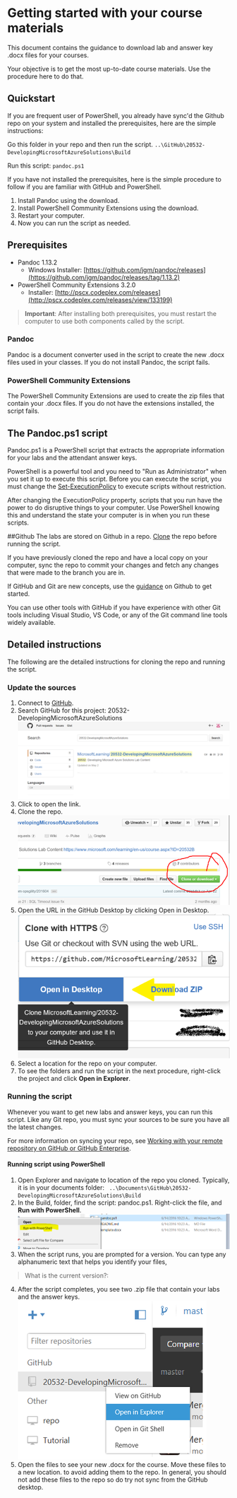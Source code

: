 # Getting started with your course materials

This document contains the guidance to download lab and answer key .docx files for your courses. 

Your objective is to get the most up-to-date course materials. Use the procedure here to do that.

## Quickstart ##

If you are frequent user of PowerShell, you already have sync'd the Github repo on your system and installed the prerequisites, here are the simple instructions: 

Go this folder in your repo and then run the script.
`..\GitHub\20532-DevelopingMicrosoftAzureSolutions\Build`

Run this script:
`pandoc.ps1`

If you have not installed the prerequisites, here is the simple procedure to follow if you are familiar with GitHub and PowerShell.

1. Install Pandoc using the download.
2. Install PowerShell Community Extensions using the download.
3. Restart your computer.
4. Now you can run the script as needed.


## Prerequisites  ##
* Pandoc 1.13.2
  * Windows Installer: [https://github.com/jgm/pandoc/releases](https://github.com/jgm/pandoc/releases/tag/1.13.2)
* PowerShell Community Extensions 3.2.0
  * Installer: [http://pscx.codeplex.com/releases](http://pscx.codeplex.com/releases/view/133199)

> **Important**: After installing both prerequisites, you must restart the computer to use both components called by the script.

### Pandoc
Pandoc is a document converter used in the script to create the new .docx files used in your classes. If you do not install Pandoc, the script fails.

### PowerShell Community Extensions
The PowerShell Community Extensions are used to create the zip files that contain your .docx files. If you do not have the extensions installed, the script fails.


## The Pandoc.ps1 script
Pandoc.ps1 is a PowerShell script that extracts the appropriate information for your labs and the attendant answer keys.

PowerShell is a powerful tool and you need to "Run as Administrator" when you set it up to execute this script. Before you can execute the script, you must change the [Set-ExecutionPolicy](https://technet.microsoft.com/en-us/library/ee176961.aspx) to execute scripts without restriction. 

After changing the ExecutionPolicy property, scripts that you run have the power to do disruptive things to your computer. Use PowerShell knowing this and understand the state your computer is in when you run these scripts.

##Github
The labs are stored on Github in a repo. [Clone](https://help.github.com/articles/cloning-a-repository/) the repo before running the script. 

If you have previously cloned the repo and have a local copy on your computer, sync the repo to commit your changes and fetch any changes that were made to the branch you are in.

If GitHub and Git are new concepts, use the [guidance](https://guides.github.com/activities/hello-world/) on Github to get started.

[//]: # (Lots of Guidance exists for GitHub. Do we want to point to them? ) 

You can use other tools with GitHub if you have experience with other Git tools including Visual Studio, VS Code, or any of the Git command line tools widely available.

## Detailed instructions
The following are the detailed instructions for cloning the repo and running the script.

### Update the sources
1. Connect to [GitHub](GitHub.com).
2. Search GitHub for this project: 20532-DevelopingMicrosoftAzureSolutions
![](search.png)
3. Click to open the link. 
4. Clone the repo.
![](clone.png) 
5. Open the URL in the GitHub Desktop by clicking Open in Desktop.
![](open.png)
6. Select a location for the repo on your computer.
7. To see the folders and run the script in the next procedure, right-click the project and click **Open in Explorer**.

### Running the script
Whenever you want to get new labs and answer keys, you can run this script. Like any Git repo, you must sync your sources to be sure you have all the latest changes. 

For more information on syncing your repo, see [Working with your remote repository on GitHub or GitHub Enterprise](https://help.github.com/desktop/guides/contributing/working-with-your-remote-repository-on-github-or-github-enterprise/).

#### Running script using PowerShell
1. Open Explorer and navigate to location of the repo you cloned. Typically, it is in your documents folder:
` ..\Documents\GitHub\20532-DevelopingMicrosoftAzureSolutions\Build`
2. In the Build, folder, find the script: pandoc.ps1. Right-click the file, and **Run with PowerShell**.
![](run.png)
3. When the script runs, you are prompted for a version. You can type any alphanumeric text that helps you identify your files,
> What is the current version?:
> 

4. After the script completes, you see two .zip file that contain your labs and the answer keys.
 ![](explorer.png)
4. Open the files to see your new .docx for the course. Move these files to a new location.   to avoid adding them to the repo. In general, you should not add these files to the repo so do try not sync from the GitHub desktop.
